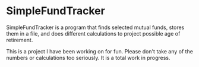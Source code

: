 SimpleFundTracker
=================

SimpleFundTracker is a program that finds selected mutual funds, stores them in a file, and does different calculations to project possible age of retirement. 

This is a project I have been working on for fun. Please don't take any of the numbers or calculations too seriously. It is a total work in progress.


